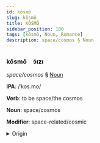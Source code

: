 ```yaml
---
id: kôsmô
slug: kôsmô
title: KÔSMÔ
sidebar_position: 180
tags: [kôsmô, Noun, Romance]
description: space/cosmos § Noun
---
```


### kôsmô&emsp;<span kind="abugida">ɔ́ıƶı</span>

*space/cosmos* **§** [Noun](../../tags/Noun)

**IPA**: /ˈkos.mo/

**Verb**: to be space/the cosmos

**Noun**: space/cosmos

**Modifier**: space-related/cosmic

<details>
    <summary>Origin</summary>
    Italian cosmo /ˈkɔ.zmo/<br/>
    <em>Romance Language Family</em>
</details>